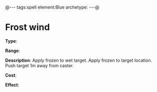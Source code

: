 @---
tags:spell
element:Blue
archetype:
---@

# Frost wind

**Type**:


**Range**:

**Description**:
Apply frozen to wet target. Apply frozen to target location. Push target 1m away from caster.

**Cost**:

**Effect**:
